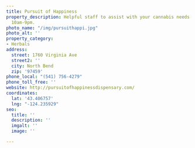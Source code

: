 ```yaml
---
title: Pursuit of Happiness
property_description: Helpful staff to assist with your cannabis needs. Open daily
  10am-9pm.
photo_name: "/img/pursuithappi.jpg"
photo_alt: ''
property_category:
- Herbals
address:
  street: 1760 Virginia Ave
  street2: ''
  city: North Bend
  zip: '97459'
phone_local: "(541) 756-4279"
phone_toll_free: ''
website: http://pursuitofhappinessdispensary.com/
coordinates:
  lat: '43.406757'
  lng: "-124.235929"
seo:
  title: ''
  description: ''
  imgalt: ''
  image: ''

---
```

